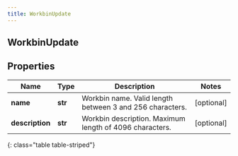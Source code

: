 ```yaml
---
title: WorkbinUpdate
---
```

## WorkbinUpdate

## Properties

|Name | Type | Description | Notes|
|------------ | ------------- | ------------- | -------------|
| **name** | **str** | Workbin name. Valid length between 3 and 256 characters. | [optional] |
| **description** | **str** | Workbin description. Maximum length of 4096 characters. | [optional] |
{: class="table table-striped"}



